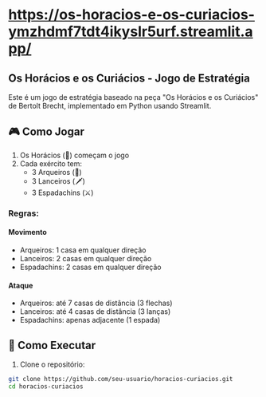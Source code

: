 # https://os-horacios-e-os-curiacios-ymzhdmf7tdt4ikyslr5urf.streamlit.app/

## Os Horácios e os Curiácios - Jogo de Estratégia

Este é um jogo de estratégia baseado na peça "Os Horácios e os Curiácios" de Bertolt Brecht, implementado em Python usando Streamlit.

## 🎮 Como Jogar

1. Os Horácios (🔵) começam o jogo
2. Cada exército tem:
   - 3 Arqueiros (🏹)
   - 3 Lanceiros (🗡️)
   - 3 Espadachins (⚔️)

### Regras:

#### Movimento
- Arqueiros: 1 casa em qualquer direção
- Lanceiros: 2 casas em qualquer direção
- Espadachins: 2 casas em qualquer direção

#### Ataque
- Arqueiros: até 7 casas de distância (3 flechas)
- Lanceiros: até 4 casas de distância (3 lanças)
- Espadachins: apenas adjacente (1 espada)

## 🚀 Como Executar

1. Clone o repositório:
```bash
git clone https://github.com/seu-usuario/horacios-curiacios.git
cd horacios-curiacios
